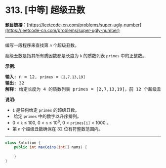 # 313. [中等] 超级丑数

**题目链接：**[https://leetcode-cn.com/problems/super-ugly-number](https://leetcode-cn.com/problems/super-ugly-number)

---

<div class="content__1Y2H">
 <div class="notranslate">
  <p>编写一段程序来查找第 <code><em>n</em></code> 个超级丑数。</p> 
  <p>超级丑数是指其所有质因数都是长度为&nbsp;<code>k</code>&nbsp;的质数列表&nbsp;<code>primes</code>&nbsp;中的正整数。</p> 
  <p><strong>示例:</strong></p> 
  <pre class="language-text"><strong>输入:</strong> n = 12, <code>primes</code> = <code>[2,7,13,19]</code>
<strong>输出:</strong> 32 
<strong>解释: </strong>给定长度为 4 的质数列表 primes = [2,7,13,19]，前 12 个超级丑数序列为：[1,2,4,7,8,13,14,16,19,26,28,32] 。</pre> 
  <p><strong>说明:</strong></p> 
  <ul> 
   <li><code>1</code>&nbsp;是任何给定&nbsp;<code>primes</code>&nbsp;的超级丑数。</li> 
   <li>&nbsp;给定&nbsp;<code>primes</code>&nbsp;中的数字以升序排列。</li> 
   <li>0 &lt; <code>k</code> ≤ 100, 0 &lt; <code>n</code> ≤ 10<sup>6</sup>, 0 &lt; <code>primes[i]</code> &lt; 1000 。</li> 
   <li>第&nbsp;<code>n</code>&nbsp;个超级丑数确保在 32 位有符整数范围内。</li> 
  </ul> 
 </div>
</div>

---

```java
class Solution {
    public int maxCoins(int[] nums) {
        
    }
}
```
